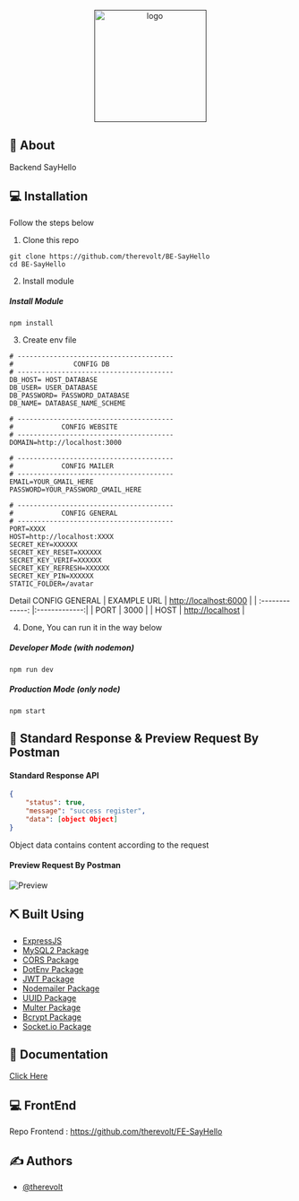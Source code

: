 <p align="center">
  <a href="" rel="noopener">
 <img width=200px src="https://i.ibb.co/k9mXPSQ/Blue-Bold-Connected-Letter-C-Logo.png" alt="logo"></a>
</p>

## 🧐 About
Backend SayHello

## 💻 Installation

Follow the steps below

1. Clone this repo
```
git clone https://github.com/therevolt/BE-SayHello
cd BE-SayHello
```

2. Install module
##### Install Module
```
npm install
```

3. Create env file
```
# ---------------------------------------
#               CONFIG DB
# ---------------------------------------
DB_HOST= HOST_DATABASE
DB_USER= USER_DATABASE
DB_PASSWORD= PASSWORD_DATABASE
DB_NAME= DATABASE_NAME_SCHEME

# ---------------------------------------
#            CONFIG WEBSITE
# ---------------------------------------
DOMAIN=http://localhost:3000

# ---------------------------------------
#            CONFIG MAILER
# ---------------------------------------
EMAIL=YOUR_GMAIL_HERE
PASSWORD=YOUR_PASSWORD_GMAIL_HERE

# ---------------------------------------
#            CONFIG GENERAL
# ---------------------------------------
PORT=XXXX
HOST=http://localhost:XXXX
SECRET_KEY=XXXXXX
SECRET_KEY_RESET=XXXXXX
SECRET_KEY_VERIF=XXXXXX
SECRET_KEY_REFRESH=XXXXXX
SECRET_KEY_PIN=XXXXXX
STATIC_FOLDER=/avatar
```
Detail CONFIG GENERAL
| EXAMPLE URL | [http://localhost:6000]() |
| :-------------: |:-------------:|
| PORT | 3000 |
| HOST | [http://localhost]() |

4. Done, You can run it in the way below
##### Developer Mode (with nodemon)
```
npm run dev
```
##### Production Mode (only node)
```
npm start
```

## 🔖 Standard Response & Preview Request By Postman
#### Standard Response API
```json
{
    "status": true,
    "message": "success register",
    "data": [object Object]
}
```
Object data contains content according to the request

#### Preview Request By Postman
![Preview](https://i.ibb.co/McdR01S/sample.png)

## ⛏️ Built Using

- [ExpressJS](https://expressjs.com)
- [MySQL2 Package](https://www.npmjs.com/package/mysql2)
- [CORS Package](https://www.npmjs.com/package/cors)
- [DotEnv Package](https://www.npmjs.com/package/dotenv)
- [JWT Package](https://www.npmjs.com/package/jsonwebtoken)
- [Nodemailer Package](https://www.npmjs.com/package/nodemailer)
- [UUID Package](https://www.npmjs.com/package/uuid)
- [Multer Package](https://www.npmjs.com/package/multer)
- [Bcrypt Package](https://www.npmjs.com/package/bcrypt)
- [Socket.io Package](https://www.npmjs.com/package/socket.io)

## 💭 Documentation

[Click Here](https://documenter.getpostman.com/view/10780576/TzCHAV8d)

## 💻 FrontEnd

Repo Frontend : https://github.com/therevolt/FE-SayHello

## ✍️ Authors

- [@therevolt](https://github.com/therevolt)
